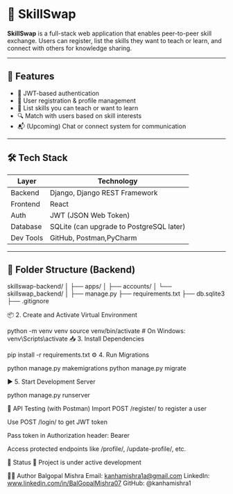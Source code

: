 # 🔄 SkillSwap

**SkillSwap** is a full-stack web application that enables peer-to-peer skill exchange. Users can register, list the skills they want to teach or learn, and connect with others for knowledge sharing.

---

## 🚀 Features

- 🔐 JWT-based authentication
- 👤 User registration & profile management
- 🧠 List skills you can teach or want to learn
- 🔍 Match with users based on skill interests
- 📬 (Upcoming) Chat or connect system for communication

---

## 🛠️ Tech Stack

| Layer      | Technology              |
|------------|--------------------------|
| Backend    | Django, Django REST Framework |
| Frontend   | React  |
| Auth       | JWT (JSON Web Token)     |
| Database   | SQLite (can upgrade to PostgreSQL later) |
| Dev Tools  |  GitHub, Postman,PyCharm |

---

## 🧩 Folder Structure (Backend)

skillswap-backend/
│
├── apps/
│ ├── accounts/
│ └── skillswap_backend/
│
├── manage.py
├── requirements.txt
├── db.sqlite3
├── .gitignore

📦 2. Create and Activate Virtual Environment

python -m venv venv
source venv/bin/activate  # On Windows: venv\Scripts\activate
📥 3. Install Dependencies

pip install -r requirements.txt
⚙️ 4. Run Migrations

python manage.py makemigrations
python manage.py migrate

▶️ 5. Start Development Server

python manage.py runserver

🧪 API Testing (with Postman)
Import POST /register/ to register a user

Use POST /login/ to get JWT token

Pass token in Authorization header: Bearer <your-token>

Access protected endpoints like /profile/, /update-profile/, etc.

📌 Status
🚧 Project is under active development

🙋‍♂️ Author
Balgopal Mishra
Email: kanhamishra1a@gmail.com
LinkedIn: www.linkedin.com/in/BalGopalMishra07
GitHub: @kanhamishra1



